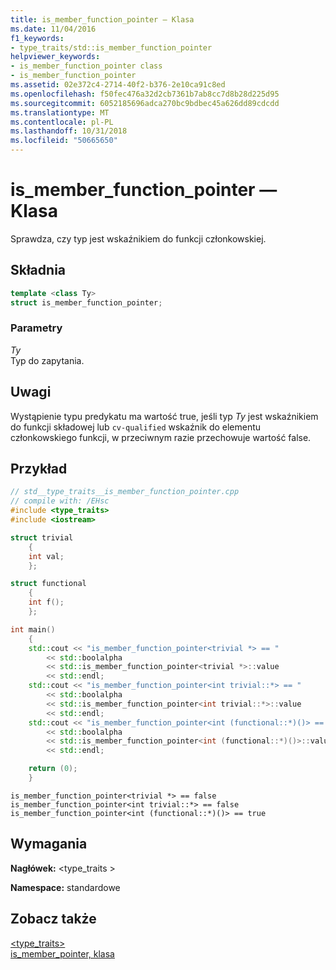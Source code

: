 ```yaml
---
title: is_member_function_pointer — Klasa
ms.date: 11/04/2016
f1_keywords:
- type_traits/std::is_member_function_pointer
helpviewer_keywords:
- is_member_function_pointer class
- is_member_function_pointer
ms.assetid: 02e372c4-2714-40f2-b376-2e10ca91c8ed
ms.openlocfilehash: f50fec476a32d2cb7361b7ab8cc7d8b28d225d95
ms.sourcegitcommit: 6052185696adca270bc9bdbec45a626dd89cdcdd
ms.translationtype: MT
ms.contentlocale: pl-PL
ms.lasthandoff: 10/31/2018
ms.locfileid: "50665650"
---
```

# <a name="ismemberfunctionpointer-class"></a>is_member_function_pointer — Klasa

Sprawdza, czy typ jest wskaźnikiem do funkcji członkowskiej.

## <a name="syntax"></a>Składnia

```cpp
template <class Ty>
struct is_member_function_pointer;
```

### <a name="parameters"></a>Parametry

*Ty*<br/>
Typ do zapytania.

## <a name="remarks"></a>Uwagi

Wystąpienie typu predykatu ma wartość true, jeśli typ *Ty* jest wskaźnikiem do funkcji składowej lub `cv-qualified` wskaźnik do elementu członkowskiego funkcji, w przeciwnym razie przechowuje wartość false.

## <a name="example"></a>Przykład

```cpp
// std__type_traits__is_member_function_pointer.cpp
// compile with: /EHsc
#include <type_traits>
#include <iostream>

struct trivial
    {
    int val;
    };

struct functional
    {
    int f();
    };

int main()
    {
    std::cout << "is_member_function_pointer<trivial *> == "
        << std::boolalpha
        << std::is_member_function_pointer<trivial *>::value
        << std::endl;
    std::cout << "is_member_function_pointer<int trivial::*> == "
        << std::boolalpha
        << std::is_member_function_pointer<int trivial::*>::value
        << std::endl;
    std::cout << "is_member_function_pointer<int (functional::*)()> == "
        << std::boolalpha
        << std::is_member_function_pointer<int (functional::*)()>::value
        << std::endl;

    return (0);
    }

```

```Output
is_member_function_pointer<trivial *> == false
is_member_function_pointer<int trivial::*> == false
is_member_function_pointer<int (functional::*)()> == true
```

## <a name="requirements"></a>Wymagania

**Nagłówek:** \<type_traits >

**Namespace:** standardowe

## <a name="see-also"></a>Zobacz także

[<type_traits>](../standard-library/type-traits.md)<br/>
[is_member_pointer, klasa](../standard-library/is-member-pointer-class.md)<br/>
